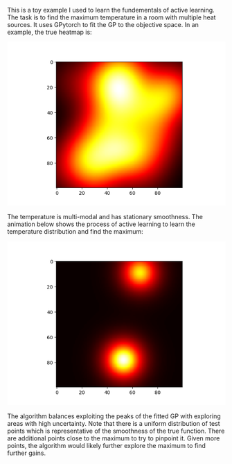 This is a toy example I used to learn the fundementals of active learning. The task is to find the maximum temperature in a room with multiple heat sources. It uses GPytorch to fit the GP to the objective space. In an example, the true heatmap is:

![Alt Text](True_heatmap.png)

The temperature is multi-modal and has stationary smoothness. The animation below shows the process of active learning to learn the temperature distribution and find the maximum:

![Alt Text](heatmap_animation.gif) 

The algorithm balances exploiting the peaks of the fitted GP with exploring areas with high uncertainty. Note that there is a uniform distribution of test points which is representative of the smoothness of the true function. There are additional points close to the maximum to try to pinpoint it. Given more points, the algorithm would likely further explore the maximum to find further gains.
